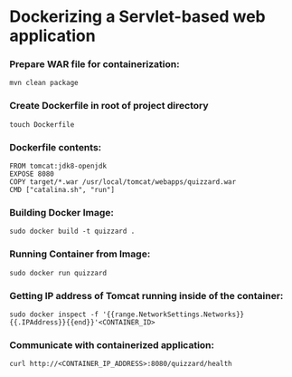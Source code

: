 # Dockerizing a Servlet-based web application

### Prepare WAR file for containerization:
	mvn clean package

### Create Dockerfile in root of project directory
    touch Dockerfile

### Dockerfile contents:
	FROM tomcat:jdk8-openjdk
	EXPOSE 8080
	COPY target/*.war /usr/local/tomcat/webapps/quizzard.war
	CMD ["catalina.sh", "run"]

### Building Docker Image:
	sudo docker build -t quizzard .

### Running Container from Image:
	sudo docker run quizzard

### Getting IP address of Tomcat running inside of the container:
	sudo docker inspect -f '{{range.NetworkSettings.Networks}}{{.IPAddress}}{{end}}'<CONTAINER_ID>

### Communicate with containerized application:
	curl http://<CONTAINER_IP_ADDRESS>:8080/quizzard/health
	